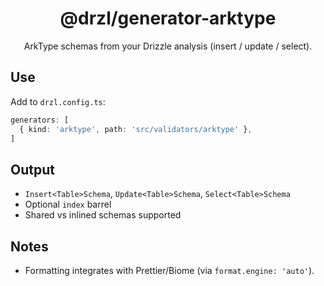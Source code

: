 <div align="center">

# @drzl/generator-arktype

ArkType schemas from your Drizzle analysis (insert / update / select).

</div>

## Use

Add to `drzl.config.ts`:

```ts
generators: [
  { kind: 'arktype', path: 'src/validators/arktype' },
]
```

## Output

- `Insert<Table>Schema`, `Update<Table>Schema`, `Select<Table>Schema`
- Optional `index` barrel
- Shared vs inlined schemas supported

## Notes

- Formatting integrates with Prettier/Biome (via `format.engine: 'auto'`).
